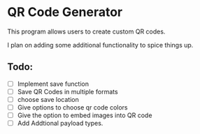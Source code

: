 ﻿# QR Code Generator

This program allows users to create custom QR codes. 

I plan on adding some additional functionality to spice things up. 


## Todo:

- [ ] Implement save function 
- [ ] Save QR Codes in multiple formats
- [ ] choose save location
- [ ] Give options to choose qr code colors
- [ ] Give the option to embed images into QR code  
- [ ] Add Addtional payload types.  
